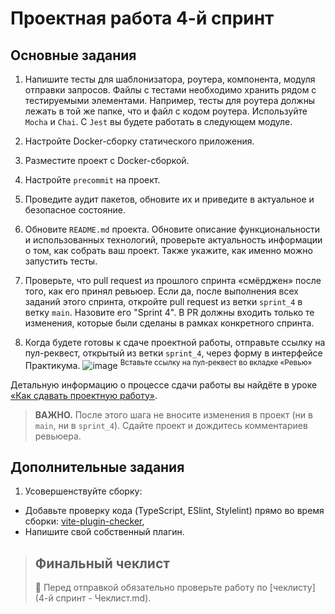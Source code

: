 # Проектная работа 4-й спринт

## Основные задания

1. Напишите тесты для шаблонизатора, роутера, компонента, модуля отправки запросов. Файлы с тестами необходимо хранить рядом с тестируемыми элементами. Например, тесты для роутера должны лежать в той же папке, что и файл с кодом роутера. Используйте `Mocha` и `Chai`. С `Jest` вы будете работать в следующем модуле.

3. Настройте Docker-сборку статического приложения.
4. Разместите проект с Docker-сборкой.
5. Настройте `precommit` на проект.
6. Проведите аудит пакетов, обновите их и приведите в актуальное и безопасное состояние.
7. Обновите `README.md` проекта. Обновите описание функциональности и использованных технологий, проверьте актуальность информации о том, как собрать ваш проект. Также укажите, как именно можно запустить тесты.
8. Проверьте, что pull request из прошлого спринта «смёрджен» после того, как его принял ревьюер. Если да, после выполнения всех заданий этого спринта, откройте pull request из ветки `sprint_4` в ветку `main`. Назовите его "Sprint 4". В PR должны входить только те изменения, которые были сделаны в рамках конкретного спринта.
9. Когда будете готовы к сдаче проектной работы, отправьте ссылку на пул-реквест, открытый из ветки `sprint_4`, через форму в интерфейсе Практикума.
![image](https://pictures.s3.yandex.net/resources/Untitled_1656599252.png)
<sup>Вставьте ссылку на пул-реквест во вкладке «Ревью»</sup>

Детальную информацию о процессе сдачи работы вы найдёте в уроке [«Как сдавать проектную работу»](https://praktikum.yandex.ru/trainer/middle-frontend/lesson/1d0f55c3-a492-4ae3-8e0b-025776da4767/).

> **ВАЖНО.** После этого шага не вносите изменения в проект (ни в `main`, ни в `sprint_4`). Сдайте проект и дождитесь комментариев ревьюера.

## Дополнительные задания
1. Усовершенствуйте сборку:
- Добавьте проверку кода (TypeScript, ESlint, Stylelint) прямо во время сборки: [vite-plugin-checker](https://www.npmjs.com/package/vite-plugin-checker),
- Напишите свой собственный плагин.

> ## Финальный чеклист
> 🔑 Перед отправкой обязательно проверьте работу по [чеклисту](4-й спринт - Чеклист.md).
